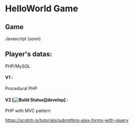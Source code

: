 # HelloWorld Game

## Game
Javascript (soon)

## Player's datas:
PHP/MySQL

#### V1 :
Procedural PHP

#### V2 [![Build Status](https://github.com/Ythiss/HelloWorldGame/tree/develop)][develop] :
PHP with MVC pattern


https://scotch.io/tutorials/submitting-ajax-forms-with-jquery
